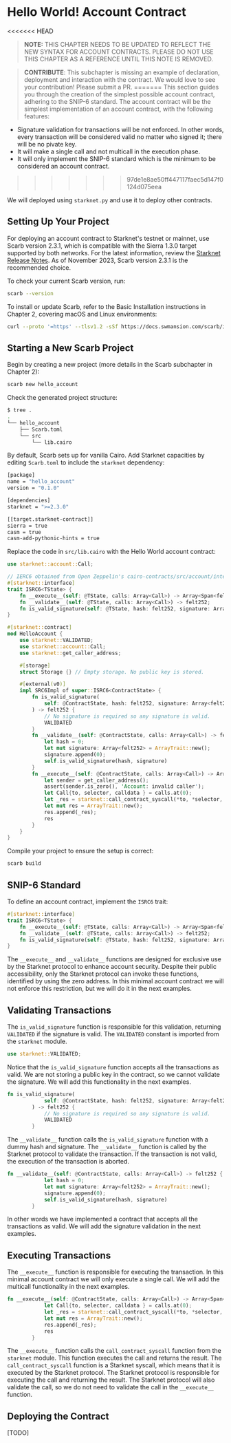 # Hello World! Account Contract

<<<<<<< HEAD
> **NOTE:** THIS CHAPTER NEEDS TO BE UPDATED TO REFLECT THE NEW SYNTAX FOR ACCOUNT CONTRACTS. PLEASE DO NOT USE THIS CHAPTER AS A REFERENCE UNTIL THIS NOTE IS REMOVED.

> **CONTRIBUTE**: This subchapter is missing an example of declaration, deployment and interaction with the contract. We would love to see your contribution! Please submit a PR.
=======
This section guides you through the creation of the simplest possible account contract, adhering to the SNIP-6 standard. The account contract will be the simplest implementation of an account contract, with the following features:

- Signature validation for transactions will be not enforced. In other words, every transaction will be considered valid no matter who signed it; there will be no pivate key.
- It will make a single call and not multicall in the execution phase.
- It will only implement the SNIP-6 standard which is the minimum to be considered an account contract.
>>>>>>> 97de1e8ae50ff447117faec5d147f0124d075eea

We will deployed using `starknet.py` and use it to deploy other contracts.

## Setting Up Your Project

For deploying an account contract to Starknet's testnet or mainnet, use Scarb version 2.3.1, which is compatible with the Sierra 1.3.0 target supported by both networks. For the latest information, review the [Starknet Release Notes](https://docs.starknet.io/documentation/starknet_versions/version_notes/). As of November 2023, Scarb version 2.3.1 is the recommended choice.

To check your current Scarb version, run:

```bash
scarb --version
```

To install or update Scarb, refer to the Basic Installation instructions in Chapter 2, covering macOS and Linux environments:

```bash
curl --proto '=https' --tlsv1.2 -sSf https://docs.swmansion.com/scarb/install.sh | sh
```

## Starting a New Scarb Project

Begin by creating a new project (more details in the Scarb subchapter in Chapter 2):

```bash
scarb new hello_account
```

Check the generated project structure:

```bash
$ tree .
.
└── hello_account
    ├── Scarb.toml
    └── src
        └── lib.cairo
```

By default, Scarb sets up for vanilla Cairo. Add Starknet capacities by editing `Scarb.toml` to include the `starknet` dependency:

```bash
[package]
name = "hello_account"
version = "0.1.0"

[dependencies]
starknet = ">=2.3.0"

[[target.starknet-contract]]
sierra = true
casm = true
casm-add-pythonic-hints = true
```

Replace the code in `src/lib.cairo` with the Hello World account contract:

```rust
use starknet::account::Call;

// IERC6 obtained from Open Zeppelin's cairo-contracts/src/account/interface.cairo
#[starknet::interface]
trait ISRC6<TState> {
    fn __execute__(self: @TState, calls: Array<Call>) -> Array<Span<felt252>>;
    fn __validate__(self: @TState, calls: Array<Call>) -> felt252;
    fn is_valid_signature(self: @TState, hash: felt252, signature: Array<felt252>) -> felt252;
}

#[starknet::contract]
mod HelloAccount {
    use starknet::VALIDATED;
    use starknet::account::Call;
    use starknet::get_caller_address;

    #[storage]
    struct Storage {} // Empty storage. No public key is stored.

    #[external(v0)]
    impl SRC6Impl of super::ISRC6<ContractState> {
        fn is_valid_signature(
            self: @ContractState, hash: felt252, signature: Array<felt252>
        ) -> felt252 {
            // No signature is required so any signature is valid.
            VALIDATED
        }
        fn __validate__(self: @ContractState, calls: Array<Call>) -> felt252 {
            let hash = 0;
            let mut signature: Array<felt252> = ArrayTrait::new();
            signature.append(0);
            self.is_valid_signature(hash, signature)
        }
        fn __execute__(self: @ContractState, calls: Array<Call>) -> Array<Span<felt252>> {
            let sender = get_caller_address();
            assert(sender.is_zero(), 'Account: invalid caller');
            let Call{to, selector, calldata } = calls.at(0);
            let _res = starknet::call_contract_syscall(*to, *selector, calldata.span()).unwrap();
            let mut res = ArrayTrait::new();
            res.append(_res);
            res
        }
    }
}
```

Compile your project to ensure the setup is correct:

```bash
scarb build
```

## SNIP-6 Standard

To define an account contract, implement the `ISRC6` trait:

```rust
#[starknet::interface]
trait ISRC6<TState> {
    fn __execute__(self: @TState, calls: Array<Call>) -> Array<Span<felt252>>;
    fn __validate__(self: @TState, calls: Array<Call>) -> felt252;
    fn is_valid_signature(self: @TState, hash: felt252, signature: Array<felt252>) -> felt252;
}
```

The `__execute__` and `__validate__` functions are designed for exclusive use by the Starknet protocol to enhance account security. Despite their public accessibility, only the Starknet protocol can invoke these functions, identified by using the zero address. In this minimal account contract we will not enforce this restriction, but we will do it in the next examples.

## Validating Transactions

The `is_valid_signature` function is responsible for this validation, returning `VALIDATED` if the signature is valid. The `VALIDATED` constant is imported from the `starknet` module.

```rust
use starknet::VALIDATED;
```

Notice that the `is_valid_signature` function accepts all the transactions as valid. We are not storing a public key in the contract, so we cannot validate the signature. We will add this functionality in the next examples.

```rust
fn is_valid_signature(
            self: @ContractState, hash: felt252, signature: Array<felt252>
        ) -> felt252 {
            // No signature is required so any signature is valid.
            VALIDATED
        }
```

The `__validate__` function calls the `is_valid_signature` function with a dummy hash and signature. The `__validate__` function is called by the Starknet protocol to validate the transaction. If the transaction is not valid, the execution of the transaction is aborted.

```rust
fn __validate__(self: @ContractState, calls: Array<Call>) -> felt252 {
            let hash = 0;
            let mut signature: Array<felt252> = ArrayTrait::new();
            signature.append(0);
            self.is_valid_signature(hash, signature)
        }
```

In other words we have implemented a contract that accepts all the transactions as valid. We will add the signature validation in the next examples.

## Executing Transactions

The `__execute__` function is responsible for executing the transaction. In this minimal account contract we will only execute a single call. We will add the multicall functionality in the next examples.

```rust
fn __execute__(self: @ContractState, calls: Array<Call>) -> Array<Span<felt252>> {
            let Call{to, selector, calldata } = calls.at(0);
            let _res = starknet::call_contract_syscall(*to, *selector, calldata.span()).unwrap();
            let mut res = ArrayTrait::new();
            res.append(_res);
            res
        }
```

The `__execute__` function calls the `call_contract_syscall` function from the `starknet` module. This function executes the call and returns the result. The `call_contract_syscall` function is a Starknet syscall, which means that it is executed by the Starknet protocol. The Starknet protocol is responsible for executing the call and returning the result. The Starknet protocol will also validate the call, so we do not need to validate the call in the `__execute__` function.

## Deploying the Contract

[TODO]
